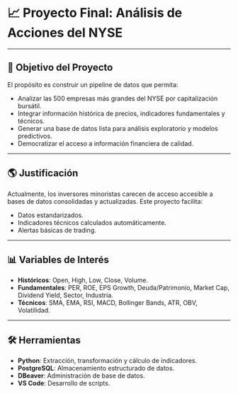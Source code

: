 # 📈 Proyecto Final: Análisis de Acciones del NYSE

---

## 🎯 Objetivo del Proyecto

El propósito es construir un pipeline de datos que permita:

- Analizar las 500 empresas más grandes del NYSE por capitalización bursátil.
- Integrar información histórica de precios, indicadores fundamentales y técnicos.
- Generar una base de datos lista para análisis exploratorio y modelos predictivos.
- Democratizar el acceso a información financiera de calidad.

---

## 🌎 Justificación

Actualmente, los inversores minoristas carecen de acceso accesible a bases de datos consolidadas y actualizadas. Este proyecto facilita:

- Datos estandarizados.
- Indicadores técnicos calculados automáticamente.
- Alertas básicas de trading.

---

## 📊 Variables de Interés

- **Históricos**: Open, High, Low, Close, Volume.
- **Fundamentales**: PER, ROE, EPS Growth, Deuda/Patrimonio, Market Cap, Dividend Yield, Sector, Industria.
- **Técnicos**: SMA, EMA, RSI, MACD, Bollinger Bands, ATR, OBV, Volatilidad.

---

## 🛠️ Herramientas

- **Python**: Extracción, transformación y cálculo de indicadores.
- **PostgreSQL**: Almacenamiento estructurado de datos.
- **DBeaver**: Administración de base de datos.
- **VS Code**: Desarrollo de scripts.


